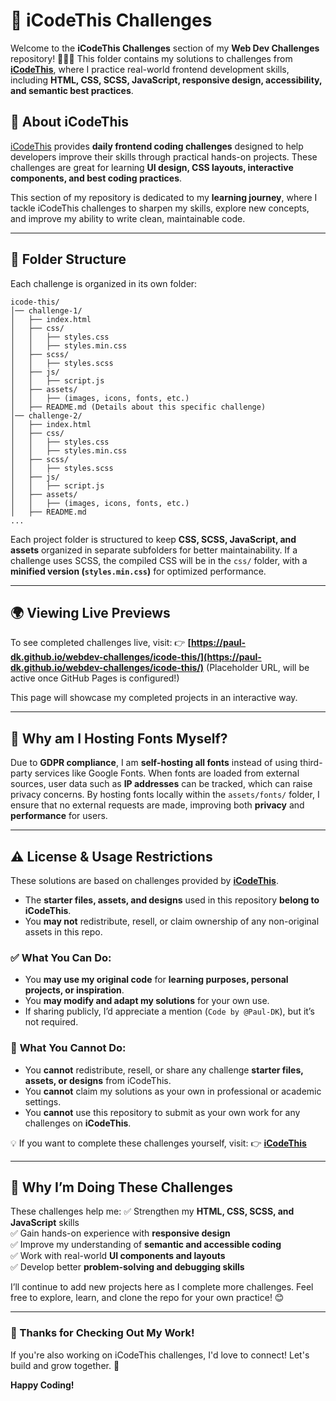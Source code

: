 # 🚀 iCodeThis Challenges

Welcome to the **iCodeThis Challenges** section of my **Web Dev Challenges** repository! 🎨👨‍💻 This folder contains my solutions to challenges from **[iCodeThis](https://www.icodethis.com/)**, where I practice real-world frontend development skills, including **HTML, CSS, SCSS, JavaScript, responsive design, accessibility, and semantic best practices**.

## 📌 About iCodeThis

[iCodeThis](https://www.icodethis.com/) provides **daily frontend coding challenges** designed to help developers improve their skills through practical hands-on projects. These challenges are great for learning **UI design, CSS layouts, interactive components, and best coding practices**.

This section of my repository is dedicated to my **learning journey**, where I tackle iCodeThis challenges to sharpen my skills, explore new concepts, and improve my ability to write clean, maintainable code.

---

## 📂 Folder Structure
Each challenge is organized in its own folder:

```
icode-this/
│── challenge-1/
│   ├── index.html
│   ├── css/
│   │   ├── styles.css
│   │   ├── styles.min.css
│   ├── scss/
│   │   ├── styles.scss
│   ├── js/
│   │   ├── script.js
│   ├── assets/
│   │   ├── (images, icons, fonts, etc.)
│   ├── README.md (Details about this specific challenge)
│── challenge-2/
│   ├── index.html
│   ├── css/
│   │   ├── styles.css
│   │   ├── styles.min.css
│   ├── scss/
│   │   ├── styles.scss
│   ├── js/
│   │   ├── script.js
│   ├── assets/
│   │   ├── (images, icons, fonts, etc.)
│   ├── README.md
...
```

Each project folder is structured to keep **CSS, SCSS, JavaScript, and assets** organized in separate subfolders for better maintainability. If a challenge uses SCSS, the compiled CSS will be in the `css/` folder, with a **minified version (`styles.min.css`)** for optimized performance.

---

## 🌍 Viewing Live Previews

To see completed challenges live, visit:
👉 **[https://paul-dk.github.io/webdev-challenges/icode-this/](https://paul-dk.github.io/webdev-challenges/icode-this/)** (Placeholder URL, will be active once GitHub Pages is configured!)

This page will showcase my completed projects in an interactive way.

---

## 📌 Why am I Hosting Fonts Myself?

Due to **GDPR compliance**, I am **self-hosting all fonts** instead of using third-party services like Google Fonts. When fonts are loaded from external sources, user data such as **IP addresses** can be tracked, which can raise privacy concerns. By hosting fonts locally within the `assets/fonts/` folder, I ensure that no external requests are made, improving both **privacy** and **performance** for users.

---

## ⚠️ License & Usage Restrictions

These solutions are based on challenges provided by **[iCodeThis](https://www.icodethis.com/)**.

- The **starter files, assets, and designs** used in this repository **belong to iCodeThis**.
- You **may not** redistribute, resell, or claim ownership of any non-original assets in this repo.

### ✅ **What You Can Do:**
- You **may use my original code** for **learning purposes, personal projects, or inspiration**.
- You **may modify and adapt my solutions** for your own use.
- If sharing publicly, I’d appreciate a mention (`Code by @Paul-DK`), but it’s not required.

### 🚫 **What You Cannot Do:**
- You **cannot** redistribute, resell, or share any challenge **starter files, assets, or designs** from iCodeThis.
- You **cannot** claim my solutions as your own in professional or academic settings.
- You **cannot** use this repository to submit as your own work for any challenges on **iCodeThis**.

💡 If you want to complete these challenges yourself, visit:
👉 **[iCodeThis](https://www.icodethis.com/)**

---

## 🚀 Why I’m Doing These Challenges
These challenges help me:
✅ Strengthen my **HTML, CSS, SCSS, and JavaScript** skills  
✅ Gain hands-on experience with **responsive design**  
✅ Improve my understanding of **semantic and accessible coding**  
✅ Work with real-world **UI components and layouts**  
✅ Develop better **problem-solving and debugging skills**  

I’ll continue to add new projects here as I complete more challenges. Feel free to explore, learn, and clone the repo for your own practice! 😊

---

### 🎉 Thanks for Checking Out My Work!
If you're also working on iCodeThis challenges, I'd love to connect! Let's build and grow together. 🚀

**Happy Coding!**
